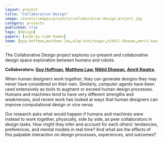 ```yaml
---
layout: project
title: "Collaborative Design"
image: /assets/images/projects/collaborative-design-project.jpg
category: projects
published: true
tags: [design]
papers: [side-by-side-human]
team: [guy-hoffman,matthew-law,alap-kshirsagar,nikhil-dhawan,amrit-kwatra,]
---
```


The Collaborative Design project explores co-present and collaborative design space exploration between humans and robots.

**Collaborators: [Guy Hoffman](http://hrc2.io/people/guy-hoffman), [Matthew Law](http://hrc2.io/people/matthew-law), [Nikhil Dhawan](http://hrc2.io/people/nikhil-dhawan), [Amrit Kwatra](http://hrc2.io/people/amrit-kwatra).**

When human designers work together, they can generate designs they may never have considered on their own. Similarly, computer agents have been used extensively as tools to augment or exceed human design processes. Humans and machines tend to have very different strengths and weaknesses, and recent work has looked at ways that human designers can improve computational design or vice versa.

Our research asks what would happen if humans and machines were instead to work together, physically, side by side, as peer collaborators in design tasks.  How might they infer and account for each others’ tendencies, preferences, and mental models in real time? And what are the effects of this palpable interaction on design processes, experiences, and outcomes?

